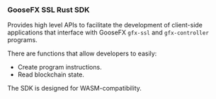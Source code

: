 ### GooseFX SSL Rust SDK

Provides high level APIs to facilitate the development of
client-side applications that interface with GooseFX `gfx-ssl` and `gfx-controller` programs.

There are functions that allow developers to easily:
- Create program instructions.
- Read blockchain state.

The SDK is designed for WASM-compatibility.